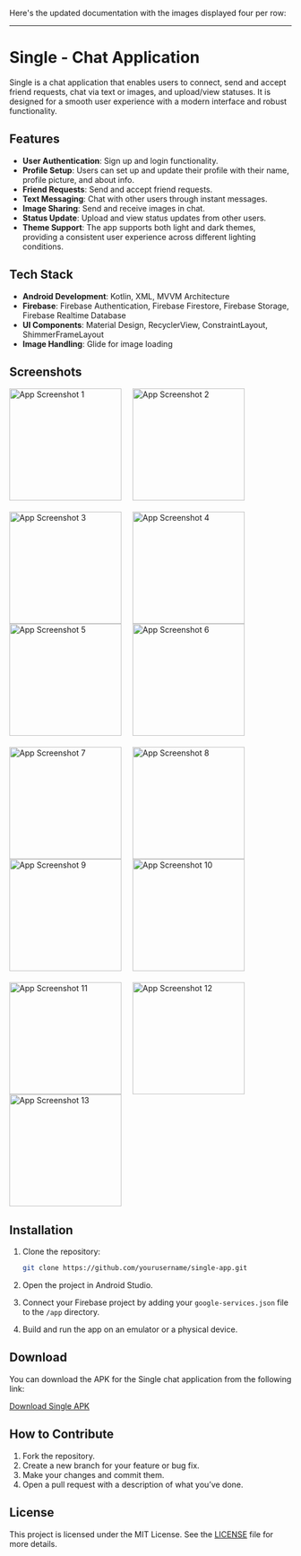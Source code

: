 Here's the updated documentation with the images displayed four per row:

---

# Single - Chat Application

Single is a chat application that enables users to connect, send and accept friend requests, chat via text or images, and upload/view statuses. It is designed for a smooth user experience with a modern interface and robust functionality.

## Features

- **User Authentication**: Sign up and login functionality.
- **Profile Setup**: Users can set up and update their profile with their name, profile picture, and about info.
- **Friend Requests**: Send and accept friend requests.
- **Text Messaging**: Chat with other users through instant messages.
- **Image Sharing**: Send and receive images in chat.
- **Status Update**: Upload and view status updates from other users.
- **Theme Support**: The app supports both light and dark themes, providing a consistent user experience across different lighting conditions.

## Tech Stack

- **Android Development**: Kotlin, XML, MVVM Architecture
- **Firebase**: Firebase Authentication, Firebase Firestore, Firebase Storage, Firebase Realtime Database
- **UI Components**: Material Design, RecyclerView, ConstraintLayout, ShimmerFrameLayout
- **Image Handling**: Glide for image loading

## Screenshots

<div style="display: flex; flex-wrap: wrap; gap: 20px;">
  <img src="https://github.com/user-attachments/assets/e07f8266-53b6-4242-925a-6472b0688b78" width="200" alt="App Screenshot 1">
  <img src="https://github.com/user-attachments/assets/5366435a-a4be-41b4-aaf0-b6ac0fbcd134" width="200" alt="App Screenshot 2">
  <img src="https://github.com/user-attachments/assets/c5ca457f-cee2-4e43-8d4e-7d329b62971d" width="200" alt="App Screenshot 3">
  <img src="https://github.com/user-attachments/assets/f863d5b7-bff3-4eb6-ab8a-a7fa4d72ab74" width="200" alt="App Screenshot 4">
</div>

<div style="display: flex; flex-wrap: wrap; gap: 20px;">
  <img src="https://github.com/user-attachments/assets/93cca13f-136a-4df8-924e-483b1728d576" width="200" alt="App Screenshot 5">
  <img src="https://github.com/user-attachments/assets/cc2488ec-225a-4587-8c5b-42cca3f3cd8a" width="200" alt="App Screenshot 6">
  <img src="https://github.com/user-attachments/assets/8fe89437-5a0e-460c-8206-4648eab2ed12" width="200" alt="App Screenshot 7">
  <img src="https://github.com/user-attachments/assets/ad78766e-24b6-4db3-9e1c-c0786785b25f" width="200" alt="App Screenshot 8">
</div>

<div style="display: flex; flex-wrap: wrap; gap: 20px;">
  <img src="https://github.com/user-attachments/assets/29c93d8d-4b5b-4269-a6a4-d827fdc59797" width="200" alt="App Screenshot 9">
  <img src="https://github.com/user-attachments/assets/10d8ee39-1745-4a08-b113-5fd1ec0fa646" width="200" alt="App Screenshot 10">
  <img src="https://github.com/user-attachments/assets/ed290c44-72e1-4344-b5af-469a0ef3a5dc" width="200" alt="App Screenshot 11">
  <img src="https://github.com/user-attachments/assets/70bf540f-3bb8-4258-8763-c533ada2d5a4" width="200" alt="App Screenshot 12">
</div>

<div style="display: flex; flex-wrap: wrap; gap: 20px;">
  <img src="https://github.com/user-attachments/assets/1e7a10e3-7eaf-4e48-b14f-1c7740a2f0d4" width="200" alt="App Screenshot 13">
</div>

## Installation

1. Clone the repository:

    ```bash
    git clone https://github.com/yourusername/single-app.git
    ```

2. Open the project in Android Studio.
3. Connect your Firebase project by adding your `google-services.json` file to the `/app` directory.
4. Build and run the app on an emulator or a physical device.

## Download

You can download the APK for the Single chat application from the following link:

[Download Single APK]()

## How to Contribute

1. Fork the repository.
2. Create a new branch for your feature or bug fix.
3. Make your changes and commit them.
4. Open a pull request with a description of what you’ve done.

## License

This project is licensed under the MIT License. See the [LICENSE](LICENSE) file for more details.
